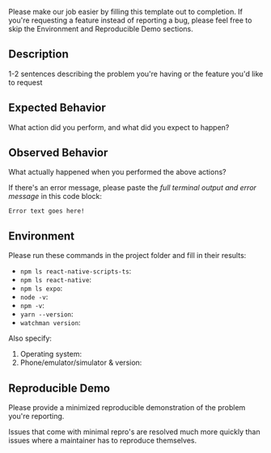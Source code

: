 Please make our job easier by filling this template out to completion. If you're requesting a feature instead of reporting a bug, please feel free to skip the Environment and Reproducible Demo sections.

## Description

1-2 sentences describing the problem you're having or the feature you'd like to request

## Expected Behavior

What action did you perform, and what did you expect to happen?

## Observed Behavior

What actually happened when you performed the above actions?

If there's an error message, please paste the *full terminal output and error message* in this code block:

```
Error text goes here!
```

## Environment

Please run these commands in the project folder and fill in their results:

* `npm ls react-native-scripts-ts`:
* `npm ls react-native`:
* `npm ls expo`:
* `node -v`:
* `npm -v`:
* `yarn --version`:
* `watchman version`:

Also specify:

1. Operating system:
2. Phone/emulator/simulator & version:

## Reproducible Demo

Please provide a minimized reproducible demonstration of the problem you're reporting.

Issues that come with minimal repro's are resolved much more quickly than issues where a maintainer has to reproduce themselves.
